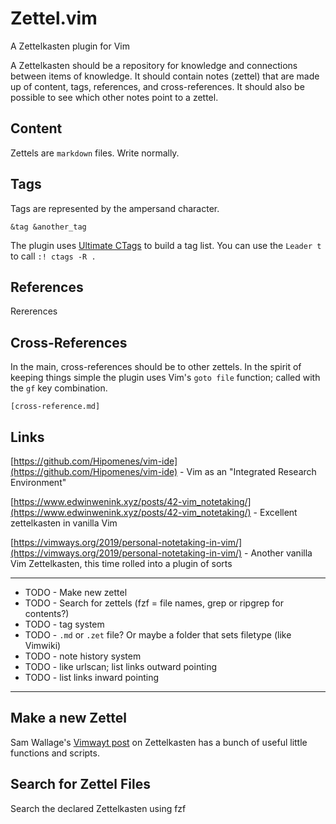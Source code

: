 # Zettel.vim

A Zettelkasten plugin for Vim

A Zettelkasten should be a repository for knowledge and connections between items of knowledge. It should contain notes (zettel) that are made up of content, tags, references, and cross-references. It should also be possible to see which other notes point to a zettel.

## Content

Zettels are `markdown` files. Write normally.

## Tags

Tags are represented by the ampersand character.

```
&tag &another_tag
```

The plugin uses [Ultimate CTags](aroist) to build a tag list. You can use the `Leader t` to call `:! ctags -R .`

## References

Rererences

## Cross-References

In the main, cross-references should be to other zettels. In the spirit of keeping things simple the plugin uses Vim's `goto file` function; called with the `gf` key combination.

```
[cross-reference.md]
```

## Links

[https://github.com/Hipomenes/vim-ide](https://github.com/Hipomenes/vim-ide) - Vim as an "Integrated Research Environment"

[https://www.edwinwenink.xyz/posts/42-vim_notetaking/](https://www.edwinwenink.xyz/posts/42-vim_notetaking/) - Excellent zettelkasten in vanilla Vim

[https://vimways.org/2019/personal-notetaking-in-vim/](https://vimways.org/2019/personal-notetaking-in-vim/) - Another vanilla Vim Zettelkasten, this time rolled into a plugin of sorts


---

* TODO - Make new zettel
* TODO - Search for zettels (fzf = file names, grep or ripgrep for contents?)
* TODO - tag system
* TODO - `.md` or `.zet` file? Or maybe a folder that sets filetype (like Vimwiki)
* TODO - note history system
* TODO - like urlscan; list links outward pointing
* TODO - list links inward pointing

---

## Make a new Zettel

Sam Wallage's [Vimwayt post](https://vimways.org/2019/personal-notetaking-in-vim/) on Zettelkasten has a bunch of useful little functions and scripts.

## Search for Zettel Files

Search the declared Zettelkasten using fzf


